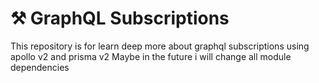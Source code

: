 # ⚒️ GraphQL Subscriptions

This repository is for learn deep more about graphql subscriptions using apollo v2 and prisma v2
Maybe in the future i will change all module dependencies
